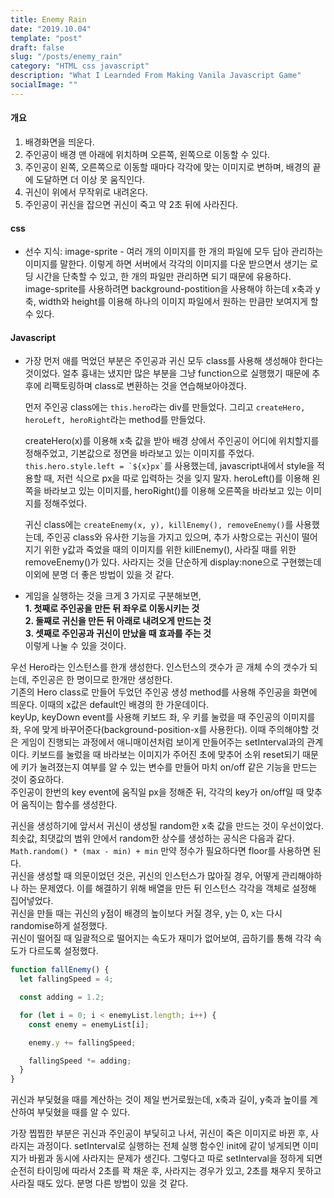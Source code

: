 ```yaml
---
title: Enemy Rain
date: "2019.10.04"
template: "post"
draft: false
slug: "/posts/enemy_rain"
category: "HTML css javascript"
description: "What I Learnded From Making Vanila Javascript Game"
socialImage: ""
---
```


#### **개요**

1. 배경화면을 띄운다.
2. 주인공이 배경 맨 아래에 위치하며 오른쪽, 왼쪽으로 이동할 수 있다.
3. 주인공이 왼쪽, 오른쪽으로 이동할 때마다 각각에 맞는 이미지로 변하며, 배경의 끝에 도달하면 더 이상 못 움직인다.
4. 귀신이 위에서 무작위로 내려온다.
5. 주인공이 귀신을 잡으면 귀신이 죽고 약 2초 뒤에 사라진다.

#### css

- 선수 지식: image-sprite - 여러 개의 이미지를 한 개의 파일에 모두 담아 관리하는 이미지를 말한다. 이렇게 하면 서버에서 각각의 이미지를 다운 받으면서 생기는 로딩 시간을 단축할 수 있고, 한 개의 파일만 관리하면 되기 때문에 유용하다.  
  image-sprite를 사용하려면 background-postition을 사용해야 하는데 x축과 y축, width와 height를 이용해 하나의 이미지 파일에서 원하는 만큼만 보여지게 할 수 있다.

#### Javascript

- 가장 먼저 애를 먹었던 부분은 주인공과 귀신 모두 class를 사용해 생성해야 한다는 것이었다. 얼추 흉내는 냈지만 많은 부분을 그냥 function으로 실행했기 때문에 추후에 리팩토링하며 class로 변환하는 것을 연습해보아야겠다.

  먼저 주인공 class에는 `this.hero`라는 div를 만들었다. 그리고 `createHero, heroLeft, heroRight`라는 method를 만들었다.

  createHero(x)를 이용해 x축 값을 받아 배경 상에서 주인공이 어디에 위치할지를 정해주었고, 기본값으로 정면을 바라보고 있는 이미지를 주었다. `` this.hero.style.left = `${x}px` ``를 사용했는데, javascript내에서 style을 적용할 때, 저런 식으로 px을 따로 입력하는 것을 잊지 말자.
  heroLeft()를 이용해 왼쪽을 바라보고 있는 이미지를, heroRight()를 이용해 오른쪽을 바라보고 있는 이미지를 정해주었다.

  귀신 class에는 `createEnemy(x, y), killEnemy(), removeEnemy()`를 사용했는데, 주인공 class와 유사한 기능을 가지고 있으며, 추가 사항으로는 귀신이 떨어지기 위한 y값과 죽었을 때의 이미지를 위한 killEnemy(), 사라질 때를 위한 removeEnemy()가 있다. 사라지는 것을 단순하게 display:none으로 구현했는데 이외에 분명 더 좋은 방법이 있을 것 같다.

- 게임을 실행하는 것을 크게 3 가지로 구분해보면,  
  **1. 첫째로 주인공을 만든 뒤 좌우로 이동시키는 것**  
  **2. 둘째로 귀신을 만든 뒤 아래로 내려오게 만드는 것**  
  **3. 셋째로 주인공과 귀신이 만났을 때 효과를 주는 것**  
  이렇게 나눌 수 있을 것이다.

우선 Hero라는 인스턴스를 한개 생성한다. 인스턴스의 갯수가 곧 개체 수의 갯수가 되는데, 주인공은 한 명이므로 한개만 생성한다.  
기존의 Hero class로 만들어 두었던 주인공 생성 method를 사용해 주인공을 화면에 띄운다. 이때의 x값은 default인 배경의 한 가운데이다.  
keyUp, keyDown event를 사용해 키보드 좌, 우 키를 눌렀을 때 주인공의 이미지를 좌, 우에 맞게 바꾸어준다(background-position-x를 사용한다). 이때 주의해야할 것은 게임이 진행되는 과정에서 애니매이션처럼 보이게 만들어주는 setInterval과의 관계이다. 키보드를 눌렀을 때 바라보는 이미지가 주어진 초에 맞추어 소위 reset되기 때문에 키가 눌려졌는지 여부를 알 수 있는 변수를 만들어 마치 on/off 같은 기능을 만드는 것이 중요하다.  
주인공이 한번의 key event에 움직일 px을 정해준 뒤, 각각의 key가 on/off일 때 맞추어 움직이는 함수를 생성한다.

귀신을 생성하기에 앞서서 귀신이 생성될 random한 x축 값을 만드는 것이 우선이었다.  
최솟값, 최댓값의 범위 안에서 random한 상수를 생성하는 공식은 다음과 같다. `Math.random() * (max - min) + min` 만약 정수가 필요하다면 floor를 사용하면 된다.  
귀신을 생성할 때 의문이었던 것은, 귀신의 인스턴스가 많아질 경우, 어떻게 관리해야하나 하는 문제였다. 이를 해결하기 위해 배열을 만든 뒤 인스턴스 각각을 객체로 설정해 집어넣었다.  
귀신을 만들 때는 귀신의 y점이 배경의 높이보다 커질 경우, y는 0, x는 다시 randomise하게 설정했다.  
귀신이 떨어질 때 일괄적으로 떨어지는 속도가 재미가 없어보여, 곱하기를 통해 각각 속도가 다르도록 설정했다.

```js
function fallEnemy() {
  let fallingSpeed = 4;

  const adding = 1.2;

  for (let i = 0; i < enemyList.length; i++) {
    const enemy = enemyList[i];

    enemy.y += fallingSpeed;

    fallingSpeed *= adding;
  }
}
```

귀신과 부딫혔을 때를 계산하는 것이 제일 번거로웠는데, x축과 길이, y축과 높이를 계산하여 부딫혔을 때를 알 수 있다.

가장 찝찝한 부분은 귀신과 주인공이 부딫히고 나서, 귀신이 죽은 이미지로 바뀐 후, 사라지는 과정이다. setInterval로 실행하는 전체 실행 함수인 init에 같이 넣게되면 이미지가 바뀜과 동시에 사라지는 문제가 생긴다. 그렇다고 따로 setInterval을 정하게 되면 순전히 타이밍에 따라서 2초를 꽉 채운 후, 사라지는 경우가 있고, 2초를 채우지 못하고 사라질 때도 있다. 분명 다른 방법이 있을 것 같다.
